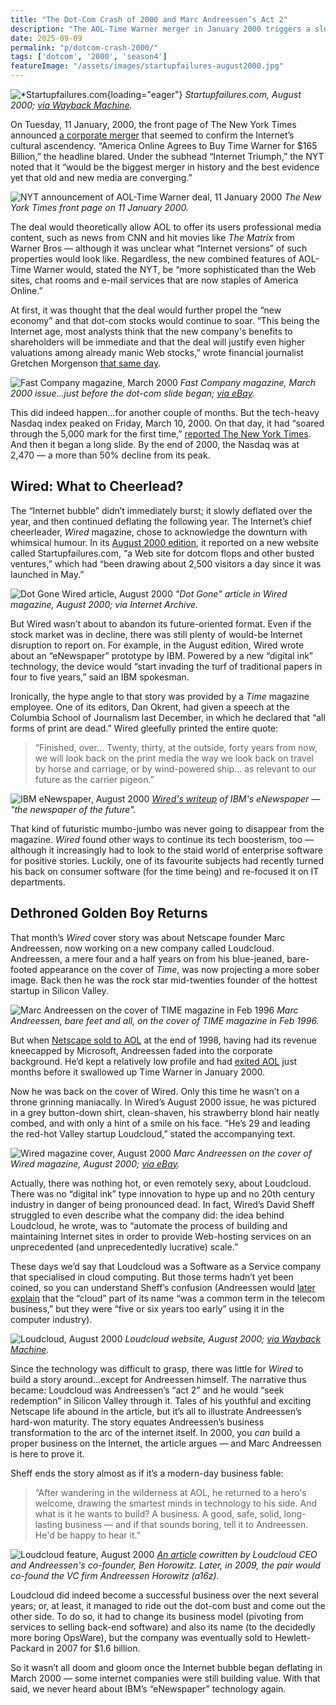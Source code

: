 ```yaml
---
title: "The Dot-Com Crash of 2000 and Marc Andreessen’s Act 2"
description: "The AOL-Time Warner merger in January 2000 triggers a slow deflation of the dot-com bubble, starting in March. Meanwhile, the Web's golden boy Marc Andreessen returns with a new startup."
date: 2025-09-09
permalink: "p/dotcom-crash-2000/"
tags: ['dotcom', '2000', 'season4']
featureImage: "/assets/images/startupfailures-august2000.jpg"
---
```


![*Startupfailures.com](/assets/images/startupfailures-august2000.jpg){loading="eager"}
*Startupfailures.com, August 2000; [via Wayback Machine](https://web.archive.org/web/20000815111548/http://www.startupfailures.com/).*

On Tuesday, 11 January, 2000, the front page of The New York Times announced [a corporate merger](https://www.nytimes.com/2000/01/11/business/media-megadeal-overview-america-online-agrees-buy-time-warner-for-165-billion.html) that seemed to confirm the Internet’s cultural ascendency. “America Online Agrees to Buy Time Warner for $165 Billion,” the headline blared. Under the subhead “Internet Triumph,” the NYT noted that it “would be the biggest merger in history and the best evidence yet that old and new media are converging.”

![NYT announcement of AOL-Time Warner deal, 11 January 2000](/assets/images/nyt-aol-timewarner-news-jan2000b.jpg)
*The New York Times front page on 11 January 2000.*

The deal would theoretically allow AOL to offer its users professional media content, such as news from CNN and hit movies like *The Matrix* from Warner Bros — although it was unclear what “Internet versions” of such properties would look like. Regardless, the new combined features of AOL-Time Warner would, stated the NYT, be “more sophisticated than the Web sites, chat rooms and e-mail services that are now staples of America Online.”

At first, it was thought that the deal would further propel the “new economy” and that dot-com stocks would continue to soar. “This being the Internet age, most analysts think that the new company's benefits to shareholders will be immediate and that the deal will justify even higher valuations among already manic Web stocks,” wrote financial journalist Gretchen Morgenson [that same day](https://www.nytimes.com/2000/01/11/business/markets-market-place-aol-time-warner-may-inflate-internet-stock-values-even-more.html).

![Fast Company magazine, March 2000](/assets/images/fastcompany-march2000.jpg)
*Fast Company magazine, March 2000 issue...just before the dot-com slide began; [via eBay](https://www.ebay.co.uk/itm/126476586248).*

This did indeed happen…for another couple of months. But the tech-heavy Nasdaq index peaked on Friday, March 10, 2000. On that day, it had “soared through the 5,000 mark for the first time,” [reported The New York Times](https://www.nytimes.com/2000/03/10/business/the-markets-stocks-bonds-led-by-technology-issues-main-gauges-rally-sharply.html). And then it began a long slide. By the end of 2000, the Nasdaq was at 2,470 — a more than 50% decline from its peak.

## Wired: What to Cheerlead?

The “Internet bubble” didn’t immediately burst; it slowly deflated over the year, and then continued deflating the following year. The Internet’s chief cheerleader, *Wired* magazine, chose to acknowledge the downturn with whimsical humour. In its [August 2000 edition](https://archive.org/details/eu_Wired-2000-08_OCR/page/n85/mode/2up?view=theater), it reported on a new website called Startupfailures.com, “a Web site for dotcom flops and other busted ventures,” which had “been drawing about 2,500 visitors a day since it was launched in May.”

![Dot Gone Wired article, August 2000](/assets/images/wired-dotgone-aug2000b.jpg)
*"Dot Gone" article in Wired magazine, August 2000; via Internet Archive.*

But Wired wasn’t about to abandon its future-oriented format. Even if the stock market was in decline, there was still plenty of would-be Internet disruption to report on. For example, in the August edition, Wired wrote about an “eNewspaper” prototype by IBM. Powered by a new “digital ink” technology, the device would “start invading the turf of traditional papers in four to five years,” said an IBM spokesman.

Ironically, the hype angle to that story was provided by a *Time* magazine employee. One of its editors, Dan Okrent, had given a speech at the Columbia School of Journalism last December, in which he declared that “all forms of print are dead.” Wired gleefully printed the entire quote: 

> “Finished, over… Twenty, thirty, at the outside, forty years from now, we will look back on the print media the way we look back on travel by horse and carriage, or by wind-powered ship… as relevant to our future as the carrier pigeon.”

![IBM eNewspaper, August 2000](/assets/images/ibm-enewspaper-aug2000.jpg)
*[Wired's writeup](https://archive.org/details/eu_Wired-2000-08_OCR/page/n139/mode/2up?view=theater) of IBM's eNewspaper — "the newspaper of the future".*

That kind of futuristic mumbo-jumbo was never going to disappear from the magazine. *Wired* found other ways to continue its tech boosterism, too — although it increasingly had to look to the staid world of enterprise software for positive stories. Luckily, one of its favourite subjects had recently turned his back on consumer software (for the time being) and re-focused it on IT departments.

## Dethroned Golden Boy Returns

That month’s *Wired* cover story was about Netscape founder Marc Andreessen, now working on a new company called Loudcloud. Andreessen, a mere four and a half years on from his blue-jeaned, bare-footed appearance on the cover of *Time*, was now projecting a more sober image. Back then he was the rock star mid-twenties founder of the hottest startup in Silicon Valley.

![Marc Andreessen on the cover of TIME magazine in Feb 1996](/assets/images/marc-andreessen-time-cover-1996.jpg)
*Marc Andreessen, bare feet and all, on the cover of TIME magazine in Feb 1996.*

But when [Netscape sold to AOL](/p/1998-mozilla-w3c-dom-wasp/) at the end of 1998, having had its revenue kneecapped by Microsoft, Andreessen faded into the corporate background. He’d kept a relatively low profile and had [exited AOL](/p/internet-1999/) just months before it swallowed up Time Warner in January 2000.

Now he was back on the cover of Wired. Only this time he wasn’t on a throne grinning maniacally. In Wired’s August 2000 issue, he was pictured in a grey button-down shirt, clean-shaven, his strawberry blond hair neatly combed, and with only a hint of a smile on his face. “He’s 29 and leading the red-hot Valley startup Loudcloud,” stated the accompanying text. 

![Wired magazine cover, August 2000](/assets/images/wired-cover-august2000.jpg)
*Marc Andreessen on the cover of Wired magazine, August 2000; [via eBay](https://www.ebay.co.uk/itm/365594294591).*

Actually, there was nothing hot, or even remotely sexy, about Loudcloud. There was no “digital ink” type innovation to hype up and no 20th century industry in danger of being pronounced dead. In fact, Wired’s David Sheff struggled to even describe what the company did: the idea behind Loudcloud, he wrote, was to “automate the process of building and maintaining Internet sites in order to provide Web-hosting services on an unprecedented (and unprecedentedly lucrative) scale.”

These days we’d say that Loudcloud was a Software as a Service company that specialised in cloud computing. But those terms hadn’t yet been coined, so you can understand Sheff’s confusion (Andreessen would [later explain](https://www.wired.com/2012/04/ff-andreessen/) that the “cloud” part of its name “was a common term in the telecom business,” but they were “five or six years too early” using it in the computer industry).

![Loudcloud, August 2000](/assets/images/loudcloud-aug2000.jpg)
*Loudcloud website, August 2000; [via Wayback Machine](https://web.archive.org/web/20000815053452/http://loudcloud.com/).*

Since the technology was difficult to grasp, there was little for *Wired* to build a story around...except for Andreessen himself. The narrative thus became: Loudcloud was Andreessen’s “act 2” and he would “seek redemption” in Silicon Valley through it. Tales of his youthful and exciting Netscape life abound in the article, but it’s all to illustrate Andreessen’s hard-won maturity. The story equates Andreessen’s business transformation to the arc of the internet itself. In 2000, you *can* build a proper business on the Internet, the article argues — and Marc Andreessen is here to prove it.

Sheff ends the story almost as if it’s a modern-day business fable:

> “After wandering in the wilderness at AOL, he returned to a hero's welcome, drawing the smartest minds in technology to his side. And what is it he wants to build? A business. A good, safe, solid, long-lasting business — and if that sounds boring, tell it to Andreessen. He'd be happy to hear it.”

![Loudcloud feature, August 2000](/assets/images/loudcloud-feature-aug2000.jpg)
*[An article](https://web.archive.org/web/20000815061751/http://www.loudcloud.com/silverlining/index.html) cowritten by Loudcloud CEO and Andreessen's co-founder, Ben Horowitz. Later, in 2009, the pair would co-found the VC firm Andreessen Horowitz (a16z).*

Loudcloud did indeed become a successful business over the next several years; or, at least, it managed to ride out the dot-com bust and come out the other side. To do so, it had to change its business model (pivoting from services to selling back-end software) and also its name (to the decidedly more boring OpsWare), but the company was eventually sold to Hewlett-Packard in 2007 for $1.6 billion. 

So it wasn’t all doom and gloom once the Internet bubble began deflating in March 2000 — some internet companies were still building value. With that said, we never heard about IBM’s “eNewspaper” technology again.